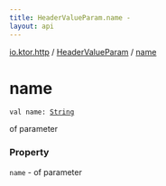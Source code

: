 ```yaml
---
title: HeaderValueParam.name - 
layout: api
---
```


<div class='api-docs-breadcrumbs'><a href="../index.html">io.ktor.http</a> / <a href="index.html">HeaderValueParam</a> / <a href="./name.html">name</a></div>

# name

<div class="signature"><code><span class="keyword">val </span><span class="identifier">name</span><span class="symbol">: </span><a href="https://kotlinlang.org/api/latest/jvm/stdlib/kotlin/-string/index.html"><span class="identifier">String</span></a></code></div>

of parameter

### Property

<code>name</code> - of parameter